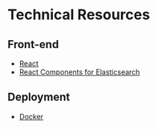 # Technical Resources

## Front-end
* [React](https://facebook.github.io/react/)
* [React Components for Elasticsearch](https://github.com/searchkit/searchkit)

## Deployment
* [Docker](https://docs.docker.com/)
